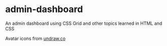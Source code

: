 # admin-dashboard
An admin dashboard using CSS Grid and other topics learned in HTML and CSS

Avatar icons from <a href="https://undraw.co/">undraw.co</a>